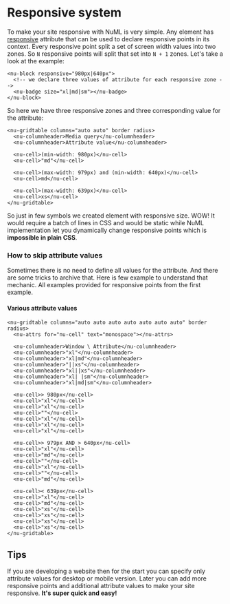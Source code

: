 # Responsive system

To make your site responsive with NuML is very simple. Any element has [responsive](../../reference/attributes/responsive.md) attribute that can be used to declare responsive points in its context. Every responsive point split a set of screen width values into two zones. So `N` responsive points will split that set into `N + 1` zones. Let's take a look at the example:

```
<nu-block responsive="980px|640px">
  <!-- we declare three values of attribute for each responsive zone -->
  <nu-badge size="xl|md|sm"></nu-badge>
</nu-block>
```

So here we have three responsive zones and three corresponding value for the attribute:

```preview
<nu-gridtable columns="auto auto" border radius>
  <nu-columnheader>Media query</nu-columnheader>
  <nu-columnheader>Attribute value</nu-columnheader>

  <nu-cell>(min-width: 980px)</nu-cell>
  <nu-cell>"md"</nu-cell>

  <nu-cell>(max-width: 979px) and (min-width: 640px)</nu-cell>
  <nu-cell>md</nu-cell>

  <nu-cell>(max-width: 639px)</nu-cell>
  <nu-cell>xs</nu-cell>
</nu-gridtable>
```

So just in few symbols we created element with responsive size. WOW! It would require a batch of lines in CSS and would be static while NuML implementation let you dynamically change responsive points which is **impossible in plain CSS**.

### How to skip attribute values

Sometimes there is no need to define all values for the attribute. And there are some tricks to archive that. Here is few example to understand that mechanic. All examples provided for responsive points from the first example.

#### Various attribute values

```preview
<nu-gridtable columns="auto auto auto auto auto auto auto" border radius>
  <nu-attrs for="nu-cell" text="monospace"></nu-attrs>

  <nu-columnheader>Window \ Attribute</nu-columnheader>
  <nu-columnheader>"xl"</nu-columnheader>
  <nu-columnheader>"xl|md"</nu-columnheader>
  <nu-columnheader>"||xs"</nu-columnheader>
  <nu-columnheader>"xl||xs"</nu-columnheader>
  <nu-columnheader>"xl| |sm"</nu-columnheader>
  <nu-columnheader>"xl|md|sm"</nu-columnheader>

  <nu-cell>> 980px</nu-cell>
  <nu-cell>"xl"</nu-cell>
  <nu-cell>"xl"</nu-cell>
  <nu-cell>""</nu-cell>
  <nu-cell>"xl"</nu-cell>
  <nu-cell>"xl"</nu-cell>
  <nu-cell>"xl"</nu-cell>

  <nu-cell>> 979px AND > 640px</nu-cell>
  <nu-cell>"xl"</nu-cell>
  <nu-cell>"md"</nu-cell>
  <nu-cell>""</nu-cell>
  <nu-cell>"xl"</nu-cell>
  <nu-cell>""</nu-cell>
  <nu-cell>"md"</nu-cell>

  <nu-cell>< 639px</nu-cell>
  <nu-cell>"xl"</nu-cell>
  <nu-cell>"md"</nu-cell>
  <nu-cell>"xs"</nu-cell>
  <nu-cell>"xs"</nu-cell>
  <nu-cell>"xs"</nu-cell>
  <nu-cell>"xs"</nu-cell>
</nu-gridtable>
```

## Tips

If you are developing a website then for the start you can specify only attribute values for desktop or mobile version. Later you can add more responsive points and additional attribute values to make your site responsive. **It's super quick and easy!**
